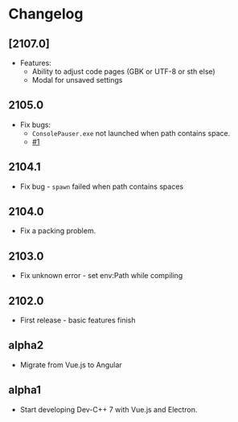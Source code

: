 # Changelog

## \[2107.0\]

- Features:
  - Ability to adjust code pages (GBK or UTF-8 or sth else)
  - Modal for unsaved settings

## 2105.0

- Fix bugs:
  - `ConsolePauser.exe` not launched when path contains space.
  - [#1](https://github.com/Guyutongxue/devcpp7/issues/1)

## 2104.1

- Fix bug - `spawn` failed when path contains spaces

## 2104.0

- Fix a packing problem.

## 2103.0

- Fix unknown error - set env:Path while compiling

## 2102.0

- First release - basic features finish

## alpha2

- Migrate from Vue.js to Angular

## alpha1

- Start developing Dev-C++ 7 with Vue.js and Electron.

